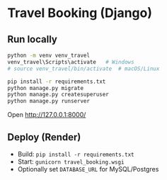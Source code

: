 # Travel Booking (Django)

## Run locally
```bash
python -m venv venv_travel
venv_travel\Scripts\activate   # Windows
# source venv_travel/bin/activate  # macOS/Linux

pip install -r requirements.txt
python manage.py migrate
python manage.py createsuperuser
python manage.py runserver
```

Open http://127.0.0.1:8000/

## Deploy (Render)
- Build: `pip install -r requirements.txt`
- Start: `gunicorn travel_booking.wsgi`
- Optionally set `DATABASE_URL` for MySQL/Postgres
